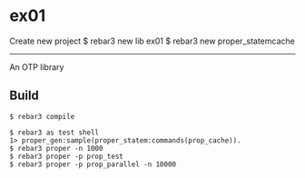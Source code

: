 ex01
=====

Create new project
    $ rebar3 new lib ex01
	$ ​rebar3​ ​new​ ​proper_statem​ ​cache
	
-----

An OTP library

Build
-----

    $ rebar3 compile

	$ rebar3 as test shell
	1> proper_gen:sample(proper_statem:commands(prop_cache)).
	$ ​rebar3​ ​proper​ ​-n​ ​1000
	​$ rebar3 proper -p prop_test
	​$ rebar3 proper -p prop_parallel -n 10000